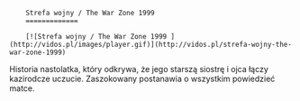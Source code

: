 
        Strefa wojny / The War Zone 1999 
        =============
        
        [![Strefa wojny / The War Zone 1999 ](http://vidos.pl/images/player.gif)](http://vidos.pl/strefa-wojny-the-war-zone-1999)
        
        
 Historia nastolatka, który odkrywa, że jego starszą siostrę i ojca łączy kazirodcze uczucie. Zaszokowany postanawia o wszystkim powiedzieć matce.
    